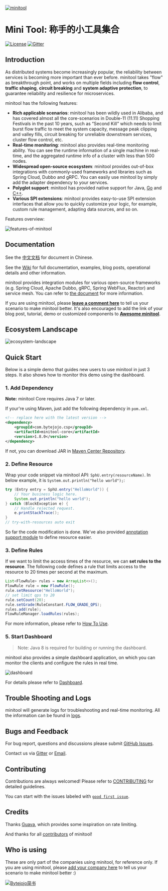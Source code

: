 [![minitool](https://vkceyugu.cdn.bspapp.com/VKCEYUGU-imgbed/8f959db3-8915-4a79-ac7c-079ab66edaf2.png)](https://imgbed.cn)

# Mini Tool: 称手的小工具集合

[![License](https://img.shields.io/github/license/bytejojo/minitool)](https://opensource.org/licenses/mit/)
[![Gitter](https://badges.gitter.im/bytejojo/minitool.svg)](https://gitter.im/bytejojo/minitool)

## Introduction

As distributed systems become increasingly popular, the reliability between services is becoming more important than ever before.
minitool takes "flow" as breakthrough point, and works on multiple fields including **flow control**,
**traffic shaping**, **circuit breaking** and **system adaptive protection**, to guarantee reliability and resilience for microservices.

minitool has the following features:

- **Rich applicable scenarios**: minitool has been wildly used in Alibaba, and has covered almost all the core-scenarios in Double-11 (11.11) Shopping Festivals in the past 10 years, such as “Second Kill” which needs to limit burst flow traffic to meet the system capacity, message peak clipping and valley fills, circuit breaking for unreliable downstream services, cluster flow control, etc.
- **Real-time monitoring**: minitool also provides real-time monitoring ability. You can see the runtime information of a single machine in real-time, and the aggregated runtime info of a cluster with less than 500 nodes.
- **Widespread open-source ecosystem**: minitool provides out-of-box integrations with commonly-used frameworks and libraries such as Spring Cloud, Dubbo and gRPC. You can easily use minitool by simply add the adapter dependency to your services.
- **Polyglot support**: minitool has provided native support for Java, [Go](https://github.com/bytejojo/minitool-golang) and [C++](https://github.com/bytejojo/minitool-cpp).
- **Various SPI extensions**: minitool provides easy-to-use SPI extension interfaces that allow you to quickly customize your logic, for example, custom rule management, adapting data sources, and so on.

Features overview:

![features-of-minitool](./doc/image/minitool-features-overview-en.png)

## Documentation

See the [中文文档](https://github.com/bytejojo/minitool/wiki/%E4%BB%8B%E7%BB%8D) for document in Chinese.

See the [Wiki](https://github.com/bytejojo/minitool/wiki) for full documentation, examples, blog posts, operational details and other information.

minitool provides integration modules for various open-source frameworks
(e.g. Spring Cloud, Apache Dubbo, gRPC, Spring WebFlux, Reactor) and service mesh.
You can refer to [the document](https://github.com/bytejojo/minitool/wiki/Adapters-to-Popular-Framework) for more information.

If you are using minitool, please [**leave a comment here**](https://github.com/bytejojo/minitool/issues/18) to tell us your scenario to make minitool better.
It's also encouraged to add the link of your blog post, tutorial, demo or customized components to [**Awesome minitool**](./doc/awesome-minitool.md).

## Ecosystem Landscape

![ecosystem-landscape](./doc/image/minitool-opensource-eco-landscape-en.png)

## Quick Start

Below is a simple demo that guides new users to use minitool in just 3 steps. It also shows how to monitor this demo using the dashboard.

### 1. Add Dependency

**Note:** minitool Core requires Java 7 or later.

If your're using Maven, just add the following dependency in `pom.xml`.

```xml
<!-- replace here with the latest version -->
<dependency>
    <groupId>com.bytejojo.csp</groupId>
    <artifactId>minitool-core</artifactId>
    <version>1.8.0</version>
</dependency>
```

If not, you can download JAR in [Maven Center Repository](https://mvnrepository.com/artifact/com.bytejojo.csp/minitool-core).

### 2. Define Resource

Wrap your code snippet via minitool API: `SphU.entry(resourceName)`.
In below example, it is `System.out.println("hello world");`:

```java
try (Entry entry = SphU.entry("HelloWorld")) {
    // Your business logic here.
    System.out.println("hello world");
} catch (BlockException e) {
    // Handle rejected request.
    e.printStackTrace();
}
// try-with-resources auto exit
```

So far the code modification is done. We've also provided [annotation support module](https://github.com/bytejojo/minitool/blob/master/minitool-extension/minitool-annotation-aspectj/README.md) to define resource easier.

### 3. Define Rules

If we want to limit the access times of the resource, we can **set rules to the resource**.
The following code defines a rule that limits access to the resource to 20 times per second at the maximum.

```java
List<FlowRule> rules = new ArrayList<>();
FlowRule rule = new FlowRule();
rule.setResource("HelloWorld");
// set limit qps to 20
rule.setCount(20);
rule.setGrade(RuleConstant.FLOW_GRADE_QPS);
rules.add(rule);
FlowRuleManager.loadRules(rules);
```

For more information, please refer to [How To Use](https://github.com/bytejojo/minitool/wiki/How-to-Use).


### 5. Start Dashboard

> Note: Java 8 is required for building or running the dashboard.

minitool also provides a simple dashboard application, on which you can monitor the clients and configure the rules in real time.

![dashboard](https://user-images.githubusercontent.com/9434884/55449295-84866d80-55fd-11e9-94e5-d3441f4a2b63.png)

For details please refer to [Dashboard](https://github.com/bytejojo/minitool/wiki/Dashboard).

## Trouble Shooting and Logs

minitool will generate logs for troubleshooting and real-time monitoring.
All the information can be found in [logs](https://github.com/bytejojo/minitool/wiki/Logs).

## Bugs and Feedback

For bug report, questions and discussions please submit [GitHub Issues](https://github.com/bytejojo/minitool/issues).

Contact us via [Gitter](https://gitter.im/bytejojo/minitool) or [Email](mailto:bytejojo@163.com).

## Contributing

Contributions are always welcomed! Please refer to [CONTRIBUTING](./CONTRIBUTING.md) for detailed guidelines.

You can start with the issues labeled with [`good first issue`](https://github.com/bytejojo/minitool/issues?q=is%3Aissue+is%3Aopen+label%3A%22good+first+issue%22).

## Credits

Thanks [Guava](https://github.com/google/guava), which provides some inspiration on rate limiting.

And thanks for all [contributors](https://github.com/bytejojo/minitool/graphs/contributors) of minitool!

## Who is using

These are only part of the companies using minitool, for reference only.
If you are using minitool, please [add your company here](https://github.com/bytejojo/minitool/issues/18) to tell us your scenario to make minitool better :)

[![Bytejojo简书](https://www.jianshu.com/p/cdba184baea5)](https://www.jianshu.com/p/cdba184baea5)


